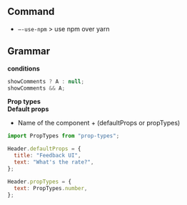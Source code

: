 ## Command

- `—-use-npm` > use npm over yarn

## Grammar

**conditions**

```js
showComments ? A : null;
showComments && A;
```

**Prop types**  
**Default props**

- Name of the component + (defaultProps or propTypes)

```js
import PropTypes from "prop-types";

Header.defaultProps = {
  title: "Feedback UI",
  text: "What's the rate?",
};

Header.propTypes = {
  text: PropTypes.number,
};
```
